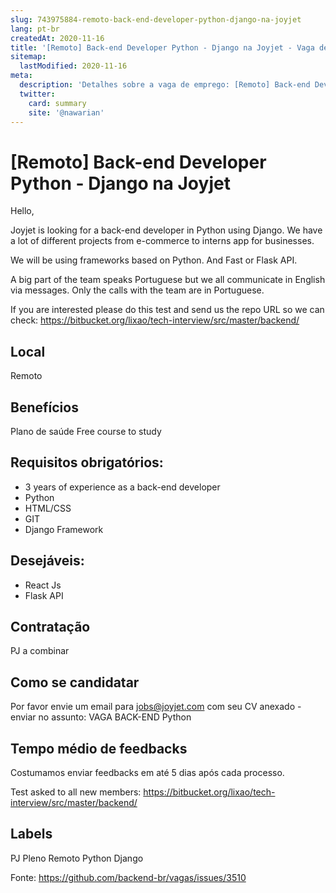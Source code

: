 ```yaml
---
slug: 743975884-remoto-back-end-developer-python-django-na-joyjet
lang: pt-br
createdAt: 2020-11-16
title: '[Remoto] Back-end Developer Python - Django na Joyjet - Vaga de Emprego'
sitemap:
  lastModified: 2020-11-16
meta:
  description: 'Detalhes sobre a vaga de emprego: [Remoto] Back-end Developer Python - Django na Joyjet'
  twitter:
    card: summary
    site: '@nawarian'
---
```


# [Remoto] Back-end Developer Python - Django na Joyjet

Hello,

Joyjet is looking for a back-end developer in Python using Django. We have a lot of different projects from e-commerce to interns app for businesses.

We will be using frameworks based on Python. And Fast or Flask API.

A big part of the team speaks Portuguese but we all communicate in English via messages. Only the calls with the team are in Portuguese.

If you are interested please do this test and send us the repo URL so we can check: https://bitbucket.org/lixao/tech-interview/src/master/backend/

## Local
Remoto

## Benefícios
Plano de saúde
Free course to study

## Requisitos obrigatórios:
- 3 years of experience as a back-end developer
- Python
- HTML/CSS
- GIT
- Django Framework

## Desejáveis:
- React Js
- Flask API

## Contratação
PJ a combinar

## Como se candidatar
Por favor envie um email para jobs@joyjet.com com seu CV anexado - enviar no assunto: VAGA BACK-END Python

## Tempo médio de feedbacks
Costumamos enviar feedbacks em até 5 dias após cada processo.

Test asked to all new members: https://bitbucket.org/lixao/tech-interview/src/master/backend/

## Labels
PJ
Pleno
Remoto
Python
Django

Fonte: https://github.com/backend-br/vagas/issues/3510